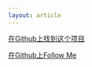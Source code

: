 ```yaml
---
layout: article
---
```


[在Github上找到这个项目](https://github.com/WindskyMekdull/WindskyMekdull.github.io)

[在Github上Follow Me]()
